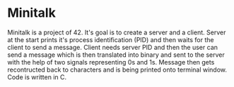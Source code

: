 # Minitalk

Minitalk is a project of 42.
It's goal is to create a server and a client. Server at the start prints it's process identification (PID) and then waits for the client to send a message. 
Client needs server PID and then the user can send a message which is then translated into binary and sent to the server with the help of two signals representing 0s and 1s.
Message then gets recontructed back to characters and is being printed onto terminal window.
Code is written in C.
